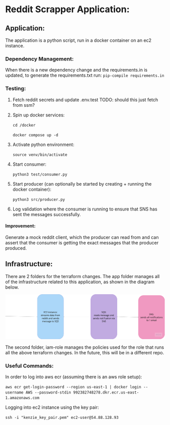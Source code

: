 # Reddit Scrapper Application:

## Application:

The application is a python script, run in a docker container on an ec2 instance. 

### Dependency Management:
When there is a new dependency change and the requirements.in is updated, to generate the requirements.txt run:
`pip-compile requirements.in`

### Testing:
1. Fetch reddit secrets and update .env.test TODO: should this just fetch from ssm?

2. Spin up docker services:

   `cd /docker`

   `docker compose up -d`


3. Activate python environment:

   `source venv/bin/activate`

4. Start consumer:

   `python3 test/consumer.py`


4. Start producer (can optionally be started by creating + running the docker container):

   `python3 src/producer.py`


5. Log validation where the consumer is running to ensure that SNS has sent the messages successfully.

#### Improvement:
Generate a mock reddit client, which the producer can read from and can assert that the consumer is getting the exact messages that the producer produced.

## Infrastructure: 

There are 2 folders for the terraform changes. The app folder manages all of the infrastructure related to this application, as shown in the diagram below.

![img.png](img.png)

The second folder, iam-role manages the policies used for the role that runs all the above terraform changes. In the future, this will be in a different repo.


### Useful Commands:

In order to log into aws ecr (assuming there is an aws role setup):

`aws ecr get-login-password --region us-east-1 | docker login --username AWS --password-stdin 992382748278.dkr.ecr.us-east-1.amazonaws.com
`

Logging into ec2 instance using the key pair:

`ssh -i "kenzie_key_pair.pem" ec2-user@54.88.128.93`

